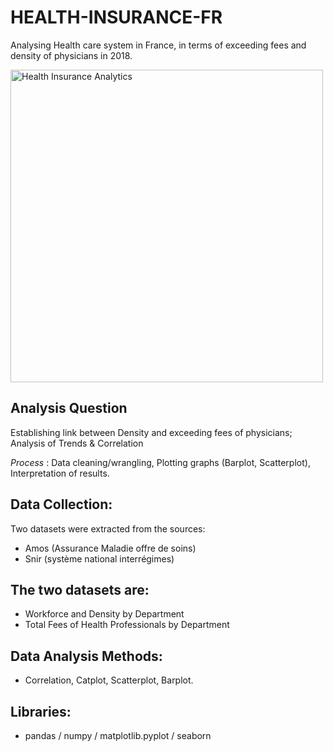 # HEALTH-INSURANCE-FR
Analysing Health care system in France, in terms of exceeding fees and density of physicians in 2018.

<p align-"center">
<img src="./Images/intro.jpg" alt="Health Insurance Analytics" width="500">
</p>                                                     
                                                      
## Analysis Question 
Establishing link between Density and exceeding fees of physicians; Analysis of Trends & Correlation

*Process* : Data cleaning/wrangling, Plotting graphs (Barplot, Scatterplot), Interpretation of results. <Python>

## Data Collection:
Two datasets were extracted from the sources: 
- Amos (Assurance Maladie offre de soins)
- Snir (système national interrégimes)

## The two datasets are:
- Workforce and Density by Department
- Total Fees of Health Professionals by Department

## Data Analysis Methods:
- Correlation, Catplot, Scatterplot, Barplot.

## Libraries: 
- pandas / numpy / matplotlib.pyplot / seaborn 
